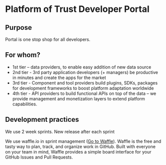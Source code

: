 # Platform of Trust Developer Portal


## Purpose
Portal is one stop shop for all developers. 

## For whom? 

* 1st tier – data providers, to enable easy addition of new data source
* 2nd tier - 3rd party application developers (+ managers) be productive in minutes and create the apps for the market
* 3rd tier - Component and tool providers build plugins, SDKs, packages for development frameworks to boost platform adaptation worldwide
* 4th tier - API providers to build functional APIs on top of the data – we provide management and monetization layers to extend platform capabilities. 

## Development practices

We use 2 week sprints. New release after each sprint

We use waffle.io in sprint management ([Go to Waffle](https://waffle.io/PlatformOfTrust/developer.oftrust.net)). Waffle is the free and tasty way to plan, track, and organize work in GitHub. Built with everyone on your team in mind, Waffle provides a simple board interface for your GitHub Issues and Pull Requests. 
